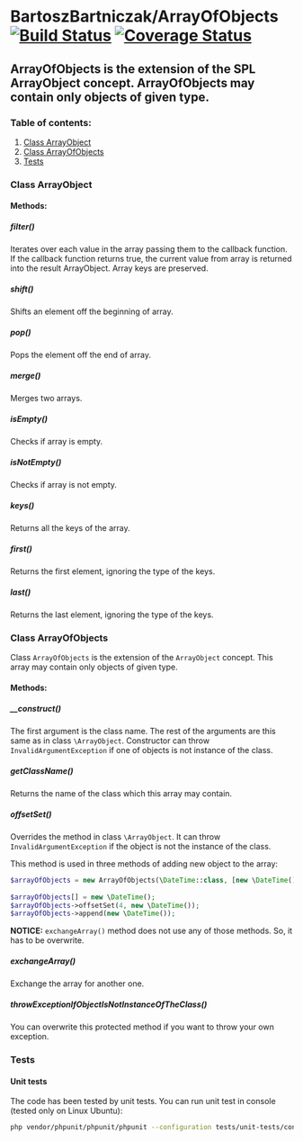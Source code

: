 BartoszBartniczak/ArrayOfObjects [![Build Status](https://travis-ci.org/BartoszBartniczak/ArrayOfObjects.svg?branch=master)](https://travis-ci.org/BartoszBartniczak/ArrayOfObjects) [![Coverage Status](https://coveralls.io/repos/github/BartoszBartniczak/ArrayOfObjects/badge.svg?branch=master)](https://coveralls.io/github/BartoszBartniczak/ArrayOfObjects?branch=master)
===========
ArrayOfObjects is the extension of the SPL ArrayObject concept. ArrayOfObjects may contain only objects of given type.
-----

### Table of contents:
1. [Class ArrayObject](#class-arrayobject)
1. [Class ArrayOfObjects](#class-arrayofobjects)
2. [Tests](#tests)

### Class ArrayObject

#### Methods:

##### filter()
Iterates over each value in the array passing them to the callback function.
If the callback function returns true, the current value from array is returned into the result ArrayObject. Array keys are preserved.

##### shift()
Shifts an element off the beginning of array.

##### pop()
Pops the element off the end of array.

##### merge()
Merges two arrays.

##### isEmpty()
Checks if array is empty.

##### isNotEmpty()
Checks if array is not empty.

##### keys()
Returns all the keys of the array.

##### first()
Returns the first element, ignoring the type of the keys.

##### last()
Returns the last element, ignoring the type of the keys.

### Class ArrayOfObjects

Class `ArrayOfObjects` is the extension of the `ArrayObject` concept. This array may contain only objects of given type.

#### Methods:

##### __construct()

The first argument is the class name. The rest of the arguments are this same as in class `\ArrayObject`.
Constructor can throw `InvalidArgumentException` if one of objects is not instance of the class.

##### getClassName()
Returns the name of the class which this array may contain.

##### offsetSet()
Overrides the method in class `\ArrayObject`. It can throw `InvalidArgumentException` if the object is not the instance of the class.

This method is used in three methods of adding new object to the array:

```php
$arrayOfObjects = new ArrayOfObjects(\DateTime::class, [new \DateTime(), new \DateTime()]);
 
$arrayOfObjects[] = new \DateTime();
$arrayOfObjects->offsetSet(4, new \DateTime());
$arrayOfObjects->append(new \DateTime());
```

__NOTICE:__ `exchangeArray()` method does not use any of those methods. So, it has to be overwrite.

##### exchangeArray()

Exchange the array for another one.

##### throwExceptionIfObjectIsNotInstanceOfTheClass()
You can overwrite this protected method if you want to throw your own exception.

### Tests

#### Unit tests

The code has been tested by unit tests. You can run unit test in console (tested only on Linux Ubuntu):

```bash
php vendor/phpunit/phpunit/phpunit --configuration tests/unit-tests/configuration.xml
```